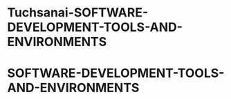 # Tuchsanai-SOFTWARE-DEVELOPMENT-TOOLS-AND-ENVIRONMENTS
# SOFTWARE-DEVELOPMENT-TOOLS-AND-ENVIRONMENTS
